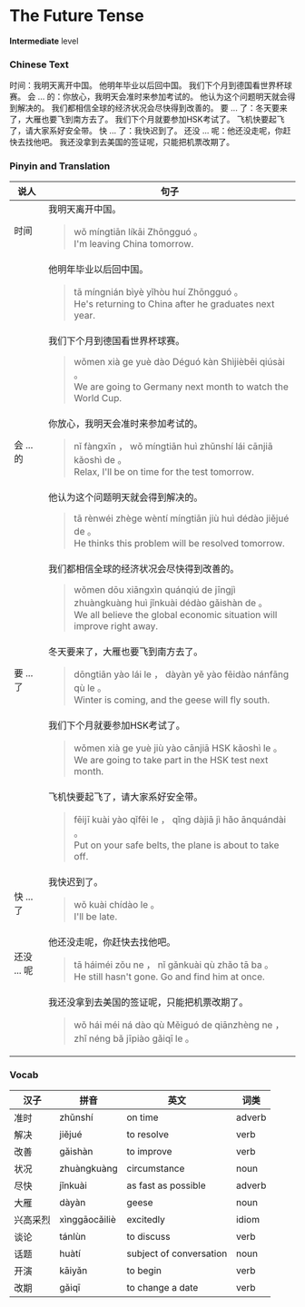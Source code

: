 # The Future Tense
**Intermediate** level
### Chinese Text
时间：我明天离开中国。
他明年毕业以后回中国。
我们下个月到德国看世界杯球赛。
会 ... 的：你放心，我明天会准时来参加考试的。
他认为这个问题明天就会得到解决的。
我们都相信全球的经济状况会尽快得到改善的。
要 ... 了：冬天要来了，大雁也要飞到南方去了。
我们下个月就要参加HSK考试了。
飞机快要起飞了，请大家系好安全带。
快 ... 了：我快迟到了。
还没 ... 呢：他还没走呢，你赶快去找他吧。
我还没拿到去美国的签证呢，只能把机票改期了。

### Pinyin and Translation
|说人|句子|
|----|----|
|时间|我明天离开中国。<blockquote>wǒ míngtiān líkāi Zhōngguó 。<br />I'm leaving China tomorrow.</blockquote>|
||他明年毕业以后回中国。<blockquote>tā míngnián bìyè yǐhòu huí Zhōngguó 。<br />He's returning to China after he graduates next year.</blockquote>|
||我们下个月到德国看世界杯球赛。<blockquote>wǒmen xià ge yuè dào Déguó kàn Shìjièbēi qiúsài 。<br />We are going to Germany next month to watch the World Cup.</blockquote>|
|会 ... 的|你放心，我明天会准时来参加考试的。<blockquote>nǐ fàngxīn ， wǒ míngtiān huì zhǔnshí lái cānjiā kǎoshì de 。<br />Relax, I'll be on time for the test tomorrow.</blockquote>|
||他认为这个问题明天就会得到解决的。<blockquote>tā rènwéi zhège wèntí míngtiān jiù huì dédào jiějué de 。<br />He thinks this problem will be resolved tomorrow.</blockquote>|
||我们都相信全球的经济状况会尽快得到改善的。<blockquote>wǒmen dōu xiāngxìn quánqiú de jīngjì zhuàngkuàng huì jǐnkuài dédào gǎishàn de 。<br />We all believe the global economic situation will improve right away.</blockquote>|
|要 ... 了|冬天要来了，大雁也要飞到南方去了。<blockquote>dōngtiān yào lái le ， dàyàn yě yào fēidào nánfāng qù le 。<br />Winter is coming, and the geese will fly south.</blockquote>|
||我们下个月就要参加HSK考试了。<blockquote>wǒmen xià ge yuè jiù yào cānjiā HSK kǎoshì le 。<br />We are going to take part in the HSK test next month.</blockquote>|
||飞机快要起飞了，请大家系好安全带。<blockquote>fēijī kuài yào qǐfēi le ， qǐng dàjiā jì hǎo ānquándài 。<br />Put on your safe belts, the plane is about to take off.</blockquote>|
|快 ... 了|我快迟到了。<blockquote>wǒ kuài chídào le 。<br />I'll be late.</blockquote>|
|还没 ... 呢|他还没走呢，你赶快去找他吧。<blockquote>tā háiméi zǒu ne ， nǐ gǎnkuài qù zhǎo tā ba 。<br />He still hasn't gone. Go and find him at once.</blockquote>|
||我还没拿到去美国的签证呢，只能把机票改期了。<blockquote>wǒ hái méi ná dào qù Měiguó de qiānzhèng ne ， zhǐ néng bǎ jīpiào gǎiqī le 。<br /></blockquote>|
### Vocab
|汉子|拼音|英文|词类|
|----|----|----|----|
|准时|zhǔnshí|on time|adverb|
|解决|jiějué|to resolve|verb|
|改善|gǎishàn|to improve|verb|
|状况|zhuàngkuàng|circumstance|noun|
|尽快|jǐnkuài|as fast as possible|adverb|
|大雁|dàyàn|geese|noun|
|兴高采烈|xìnggāocǎiliè|excitedly|idiom|
|谈论|tánlùn|to discuss|verb|
|话题|huàtí|subject of conversation|noun|
|开演|kāiyǎn|to begin|verb|
|改期|gǎiqī|to change a date|verb|